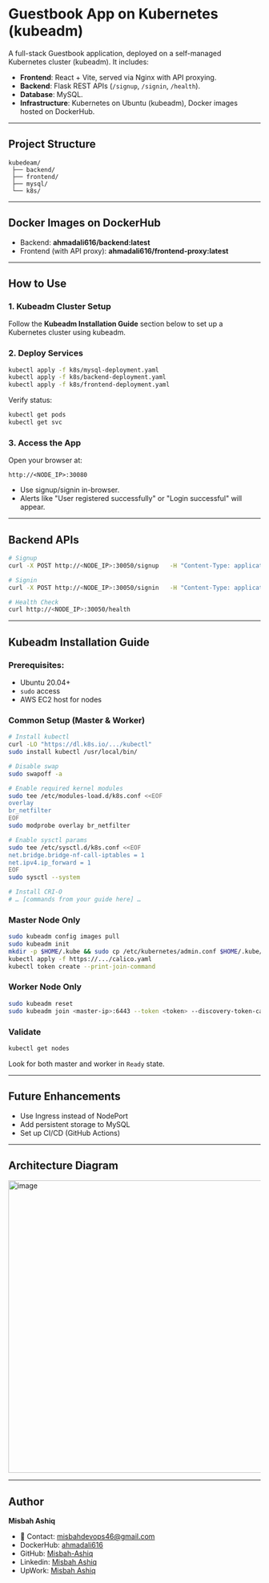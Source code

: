# Guestbook App on Kubernetes (kubeadm)

A full-stack Guestbook application, deployed on a self-managed Kubernetes cluster (kubeadm). It includes:

- **Frontend**: React + Vite, served via Nginx with API proxying.
- **Backend**: Flask REST APIs (`/signup`, `/signin`, `/health`).
- **Database**: MySQL.
- **Infrastructure**: Kubernetes on Ubuntu (kubeadm), Docker images hosted on DockerHub.

---

##  Project Structure

```
kubedeam/
 ├── backend/
 ├── frontend/
 ├── mysql/
 └── k8s/
```

---

##  Docker Images on DockerHub

- Backend: **ahmadali616/backend:latest**  
- Frontend (with API proxy): **ahmadali616/frontend-proxy:latest**

---

##  How to Use

### 1. Kubeadm Cluster Setup  
Follow the **Kubeadm Installation Guide** section below to set up a Kubernetes cluster using kubeadm.

### 2. Deploy Services  
```bash
kubectl apply -f k8s/mysql-deployment.yaml
kubectl apply -f k8s/backend-deployment.yaml
kubectl apply -f k8s/frontend-deployment.yaml
```

Verify status:
```bash
kubectl get pods
kubectl get svc
```

### 3. Access the App  
Open your browser at:
```
http://<NODE_IP>:30080
```
- Use signup/signin in-browser.  
- Alerts like "User registered successfully" or "Login successful" will appear.

---

##  Backend APIs

```bash
# Signup
curl -X POST http://<NODE_IP>:30050/signup   -H "Content-Type: application/json"   -d '{"username":"test","password":"123"}'

# Signin
curl -X POST http://<NODE_IP>:30050/signin   -H "Content-Type: application/json"   -d '{"username":"test","password":"123"}'

# Health Check
curl http://<NODE_IP>:30050/health
```

---

##  Kubeadm Installation Guide

### Prerequisites:
- Ubuntu 20.04+  
- `sudo` access  
- AWS EC2 host for nodes  

### Common Setup (Master & Worker)
```bash
# Install kubectl
curl -LO "https://dl.k8s.io/.../kubectl"
sudo install kubectl /usr/local/bin/

# Disable swap
sudo swapoff -a

# Enable required kernel modules
sudo tee /etc/modules-load.d/k8s.conf <<EOF
overlay
br_netfilter
EOF
sudo modprobe overlay br_netfilter

# Enable sysctl params
sudo tee /etc/sysctl.d/k8s.conf <<EOF
net.bridge.bridge-nf-call-iptables = 1
net.ipv4.ip_forward = 1
EOF
sudo sysctl --system

# Install CRI-O
# … [commands from your guide here] …
```

### Master Node Only
```bash
sudo kubeadm config images pull
sudo kubeadm init
mkdir -p $HOME/.kube && sudo cp /etc/kubernetes/admin.conf $HOME/.kube/config
kubectl apply -f https://.../calico.yaml
kubectl token create --print-join-command
```

### Worker Node Only
```bash
sudo kubeadm reset
sudo kubeadm join <master-ip>:6443 --token <token> --discovery-token-ca-cert-hash sha256:<hash>
```

### Validate
```bash
kubectl get nodes
```
Look for both master and worker in `Ready` state.

---

##  Future Enhancements
- Use Ingress instead of NodePort  
- Add persistent storage to MySQL  
- Set up CI/CD (GitHub Actions)

---

## Architecture Diagram

<img width="889" height="583" alt="image" src="https://github.com/user-attachments/assets/299ea55b-7826-471e-be71-0f23cf5035ae" />


---


##  Author

**Misbah Ashiq**  

- 📧 Contact: misbahdevops46@gmail.com
- DockerHub: [ahmadali616](https://hub.docker.com/repositories/ahmadali616)  
- GitHub: [Misbah-Ashiq](https://github.com/Misbah-Ashiq/Kubernetes-Full-Stack-Project-on-kubeadm.git)
- Linkedin: [Misbah Ashiq](www.linkedin.com/in/misbah-ashiq-14a0aa356)
- UpWork: [Misbah Ashiq](https://www.upwork.com/freelancers/~0174d196bc738ae9ea)
